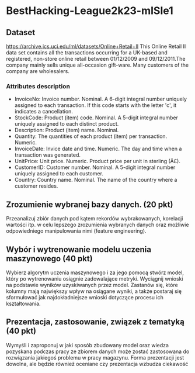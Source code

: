 # BestHacking-League2k23-mISIe1

## Dataset
https://archive.ics.uci.edu/ml/datasets/Online+Retail+II
This Online Retail II data set contains all the transactions occurring for a UK-based and registered, non-store online retail between 01/12/2009 and 09/12/2011.The company mainly sells unique all-occasion gift-ware. Many customers of the company are wholesalers.


### Attributes description

* InvoiceNo: Invoice number. Nominal. A 6-digit integral number uniquely assigned to each transaction. If this code starts with the letter 'c', it indicates a cancellation.
* StockCode: Product (item) code. Nominal. A 5-digit integral number uniquely assigned to each distinct product.
* Description: Product (item) name. Nominal.
* Quantity: The quantities of each product (item) per transaction. Numeric.
* InvoiceDate: Invice date and time. Numeric. The day and time when a transaction was generated.
* UnitPrice: Unit price. Numeric. Product price per unit in sterling (Â£).
* CustomerID: Customer number. Nominal. A 5-digit integral number uniquely assigned to each customer.
* Country: Country name. Nominal. The name of the country where a customer resides.


## Zrozumienie wybranej bazy danych. (20 pkt)
Przeanalizuj zbiór danych pod kątem rekordów wybrakowanych, korelacji wartości itp. w celu
lepszego zrozumienia wybranych danych oraz możliwie odpowiedniego manipulowania nimi
(feature engineering).
## Wybór i wytrenowanie modelu uczenia maszynowego (40 pkt)
Wybierz algorytm uczenia maszynowego i za jego pomocą stwórz model, który po
wytrenowaniu osiągnie zadowalające metryki. Wyciągnij wnioski na podstawie wyników
uzyskiwanych przez model. Zastanów się, które kolumny mają największy wpływ na
osiągane wyniki, a także postaraj się sformułować jak najdokładniejsze wnioski dotyczące
procesu ich kształtowania.
## Prezentacja, zastosowanie, związek z tematyką (40 pkt)
Wymyśli i zaproponuj w jaki sposób zbudowany model oraz wiedza pozyskana podczas
pracy ze zbiorem danych może zostać zastosowana do rozwiązania jakiegoś problemu w
pracy magazynu. Forma prezentacji jest dowolna, ale będzie również oceniane czy
prezentacja wzbudza ciekawość
